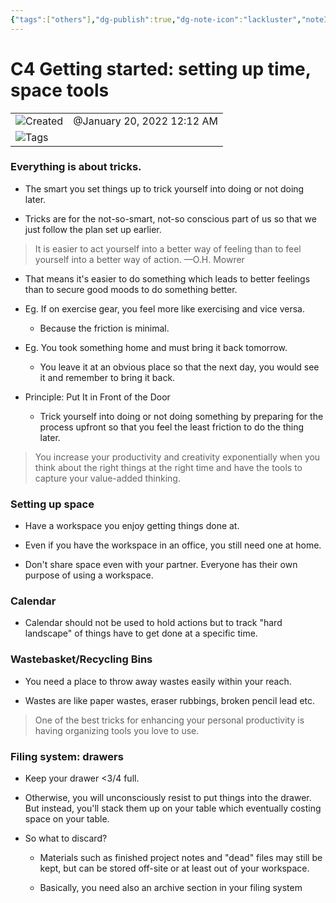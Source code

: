 ```yaml
---
{"tags":["others"],"dg-publish":true,"dg-note-icon":"lackluster","noteIcon":"lackluster","permalink":"/04-resources-material-para-zettel/others/c4-getting-started-setting-up-time-space-tools/","dgPassFrontmatter":true,"created":"2025-10-16T10:16:13.053+01:00","updated":"2025-10-24T16:17:57.270+01:00"}
---
```


# C4 Getting started: setting up time, space tools

|   |   |
|---|---|
|![](Dashboard/Attachments/clock_gray%2085.svg)Created|@January 20, 2022 12:12 AM|
|![](Dashboard/Attachments/list_gray%20804.svg)Tags||

### Everything is about tricks.

- The smart you set things up to trick yourself into doing or not doing later.

- Tricks are for the not-so-smart, not-so conscious part of us so that we just follow the plan set up earlier.

> It is easier to act yourself into a better way of feeling than to feel yourself into a better way of action. —O.H. Mowrer

- That means it's easier to do something which leads to better feelings than to secure good moods to do something better.

- Eg. If on exercise gear, you feel more like exercising and vice versa.
    - Because the friction is minimal.

- Eg. You took something home and must bring it back tomorrow.
    - You leave it at an obvious place so that the next day, you would see it and remember to bring it back.

- Principle: Put It in Front of the Door
    - Trick yourself into doing or not doing something by preparing for the process upfront so that you feel the least friction to do the thing later.

> You increase your productivity and creativity exponentially when you think about the right things at the right time and have the tools to capture your value-added thinking.

### Setting up space

- Have a workspace you enjoy getting things done at.

- Even if you have the workspace in an office, you still need one at home.

- Don't share space even with your partner. Everyone has their own purpose of using a workspace.

### Calendar

- Calendar should not be used to hold actions but to track "hard landscape" of things have to get done at a specific time.

### Wastebasket/Recycling Bins

- You need a place to throw away wastes easily within your reach.

- Wastes are like paper wastes, eraser rubbings, broken pencil lead etc.

> One of the best tricks for enhancing your personal productivity is having organizing tools you love to use.

### Filing system: drawers

- Keep your drawer <3/4 full.

- Otherwise, you will unconsciously resist to put things into the drawer. But instead, you'll stack them up on your table which eventually costing space on your table.

- So what to discard?
    
    - Materials such as finished project notes and "dead" files may still be kept, but can be stored off-site or at least out of your workspace.
    
    - Basically, you need also an archive section in your filing system